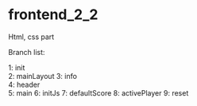 # frontend_2_2
Html, css part

Branch list:

1: init      
2: mainLayout
3: info      
4: header    
5: main
6: initJs
7: defaultScore
8: activePlayer
9: reset
